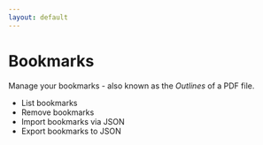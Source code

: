 ```yaml
---
layout: default
---
```


# Bookmarks

Manage your bookmarks - also known as the *Outlines* of a PDF file.

* List bookmarks
* Remove bookmarks
* Import bookmarks via JSON
* Export bookmarks to JSON
